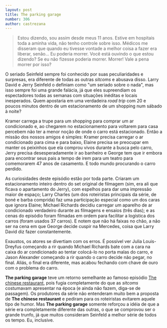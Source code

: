 ```yaml
---
layout: post
title: The parking garage
number: 306
author: castrezana
---
```


> Estou dizendo, sou assim desde meus 11 anos. Estive em hospitais toda a aminha vida, não tenho controle sobre isso. Médicos me disseram que quando eu tivesse vontade a melhor coisa a fazer era liberar, senão... Eu poderia morrer. Você está ouvindo o que estou dizendo? Se eu não fizesse poderia morrer. Morrer! Vale a pena morrer por isso?

O seriado Seinfeld sempre foi conhecido por suas peculiaridades e surpresas, era diferente de todas as outras *sitcoms* e abusava disso. Larry David e Jerry Seinfeld o definiam como "um seriado sobre o nada", mas isso sempre foi uma grande falácia, já que eles supreendiam os espectadores todas as semanas com situações inéditas e locais inesperados. Quem apostaria em uma verdadeira *road trip* com 20 e poucos minutos dentro de um estacionamento de um shopping num sábado à noite?

Kramer carrega a trupe para um shopping para comprar um ar condicionado e, ao chegarem no estacionamento para voltarem para casa percebem não ter a menor noção de onde o carro está estacionado. Então a missão dos nossos amigos é simples: Kramer precisa carregar o ar condicionado para cima e para baixo, Elaine precisa se preocupar em manter os peixinhos que ela comprou vivos durante a busca pelo carro, Jerry precisa desesperadamente ir ao banheiro e George tem que ir embora para encontrar seus pais a tempo de irem para um teatro para comemorarem 47 anos de casamento. E todo mundo procurando o carro perdido.

As curiosidades deste episódio estão por toda parte. Criaram um estacionamento inteiro dentro do set original de filmagem (sim, era ali que ficava o apartamento do Jerry), com espelhos para dar uma impressão maior de espaço; Larry Charles (um dos roteiristas principais da série, de boné e barba comprida) faz uma participação especial como um dos caras que ignora Elaine; Michael Richards decidiu carregar um aparelho de ar condicionado verdadeiro durante as filmagens e ensaios (três dias); e as cenas do episódio foram filmadas em ordem para facilitar a logística dos carros (foram usados 37 carros). E notem que não há faixas no chão, a não ser na cena em que George decide cuspir na Mercedes, coisa que Larry David diz fazer constantemente.

Exaustos, os atores se divertiam com os erros. É possível ver Julia Louis-Dreyfus começando a rir quando Michael Richards bate com a cara na caixa do ar condicionado ao tentar colocá-lo no porta malas do carro, e Jason Alexander começando a rir quando o carro decide não pegar, no final. Aliás, o final era diferente, mas acabou fechando com chave de ouro com o problema do carro.

**The parking garage** teve um retorno semelhante ao famoso episódio <a title="Chinese restaurant" href="http://movimentoseinfeld.com.br/the-chinese-restaurant.html">The chinese restaurant</a>, pois fugia completamente do que as <em>sitcoms</em> costumavam apresentar na época (e ainda não fazem, diga-se de passagem). Os produtores da série não entenderam muito bem a proposta de **The chinese restaurant** e pediram para os roteiristas evitarem aquele tipo de humor. Mas **The parking garage** somente reforçou a idéia de que a série era completamente diferente das outras, o que se comprovou ser o grande trunfo, já que muitos consideram Seinfeld a melhor série de todos os tempo. Eu, inclusive.